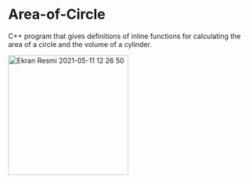 # Area-of-Circle
C++ program that gives definitions of inline functions for calculating the area of a circle and the volume of a cylinder.


<img width="245" alt="Ekran Resmi 2021-05-11 12 26 50" src="https://user-images.githubusercontent.com/50278401/117792679-2e606b80-b254-11eb-8f36-deb08e39cc05.png">

